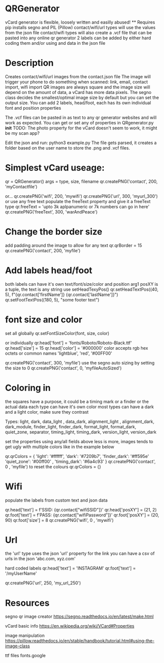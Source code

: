 # QRGenerator
vCard generator is flexible, loosely written and easilly abused! 
** Requires pip installs segno and PIL (Pillow)
contact/wifi/url types will use the values from the json file
contact/wifi types will also create a .vcf file that can be pasted into any online qr generator
2 labels can be added by either hard coding them and/or using and data in the json file

# Description
Creates contact/wifi/url images from the contact.json file
The image will trigger your phone to do something when scanned: link, email, contact import, wifi import
QR images are always square and the image size will depend on the amount of data, a vCard has more data pixels.
The segno class decides the smallest/optimal image size by default but you can set the output size.
You can add 2 labels, head/foot, each has its own individual font and position properties

The .vcf files can be pasted in as text to any qr generator websites and will work as expected.
You can get or set any of properties in QRgenerator.py __init__ 
TODO: The photo property for the vCard doesn't seem to work, it might be my scan app?

Edit the json and run: python3 example.py
The file gets parsed, it creates a folder based on the user name to store the .png and .vcf files.

# Simplest vCard useage: 
qr = QRGenerator()
args = type, size, filename
qr.createPNG('contact', 200, 'myContactfile') 

or...
qr.createPNG('wifi', 200, 'mywifi') 
qr.createPNG('url', 300, 'myurl_300') 
or use any free text
populate the freeText property and give it a freeText type
qr.freeText = 'upto 3k aplpanumeric or 7k numbers can go in here'
qr.createPNG('freeText', 300, 'warAndPeace') 


# Change the border size
add padding around the image to allow for any text
qr.qrBorder = 15
qr.createPNG('contact', 200, 'myfile')

# Add labels head/foot
both labels can have it's own text/font/size/color and position
arg1 posXY is a tuple, the text is any string use setHeadTexyPos()
qr.setHeadTextPos((40, 5), f"{qr.contact['firstName']} {qr.contact['lastName']}")
qr.setFootTextPos((180, 5), "some footer text")

# font size and color
set all globally 
qr.setFontSizeColor(font, size, color)

or individually 
qr.head['font'] = 'fonts/Roboto/Roboto-Black.ttf'
qr.head['size'] = 15
qr.head['color'] = '#000000'
color accepts rgb hex octets or common names 'lightblue', 'red', '#00FF00'

qr.createPNG('contact', 300, 'myfile')
use the segno auto sizing by setting the size to 0
qr.createPNG('contact', 0, 'myfileAutoSized')


# Coloring in
the squares have a purpose, it could be a timing mark or a finder or the actual data
each type can have it's own color
most types can have a dark and a light color, make sure they contrast

Types:  light, dark, data_light , data_dark, alignment_light , alignment_dark, dark_module, finder_light, finder_dark, format_light, format_dark, quiet_zone, separator, timing_light, timing_dark, version_light, version_dark

set the properties using any/all fields above
less is more, images tends to get ugly with multiple colors like in the example below

qr.qrColors = {
    'light': '#ffffff', 
    'dark': '#7209b7',
    'finder_dark': '#ff595e'
    'quiet_zone': '#00ff00' ,
    'timing_dark': '#6a4c93'
}
qr.createPNG('contact', 0 , 'myfile')
to reset the colours
qr.qrColors = {}

# Wifi
populate the labels from custom text and json data

qr.head['text'] = f'SSID: {qr.contact["wifiSSID"]}'
qr.head['posXY'] = (21, 2)
qr.foot['text'] = f'PASS: {qr.contact["wifiPassword"]}'
qr.foot['posXY'] = (20, 90)
qr.foot['size'] = 8
qr.createPNG('wifi', 0 , 'mywifi')

# Url
the 'url' type uses the json 'url' property for the link
you can have a csv of urls in the json 'abc.com, xyz.com'

hard coded labels
qr.head['text'] = 'INSTAGRAM'
qr.foot['text'] = '/myUserName'

qr.createPNG('url', 250, 'my_url_250')

# Resources

segno qr image creator 
https://segno.readthedocs.io/en/latest/make.html

vCard basic info
https://en.wikipedia.org/wiki/VCard#Properties

image manipulation
https://pillow.readthedocs.io/en/stable/handbook/tutorial.html#using-the-image-class

ttf files 
fonts.google
